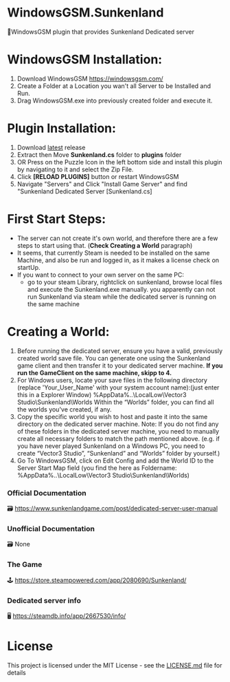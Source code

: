 # WindowsGSM.Sunkenland
🧩WindowsGSM plugin that provides Sunkenland Dedicated server


# WindowsGSM Installation: 
1. Download  WindowsGSM https://windowsgsm.com/ 
2. Create a Folder at a Location you wan't all Server to be Installed and Run.
4. Drag WindowsGSM.exe into previously created folder and execute it.

# Plugin Installation:
1. Download [latest](https://github.com/ohmcodes/WindowsGSM.Sunkenland/releases/latest) release
2. Extract then Move **Sunkenland.cs** folder to **plugins** folder
3. OR Press on the Puzzle Icon in the left bottom side and install this plugin by navigating to it and select the Zip File.
4. Click **[RELOAD PLUGINS]** button or restart WindowsGSM
5. Navigate "Servers" and Click "Install Game Server" and find "Sunkenland Dedicated Server [Sunkenland.cs]

# First Start Steps:
- The server can not create it's own world, and therefore there are a few steps to start using that. (**Check Creating a World** paragraph)
- It seems, that currently Steam is needed to be installed on the same Machine, and also be run and logged in, as it makes a license check on startUp.
- If you want to connect to your own server on the same PC:
  -   go to your steam Library, rightclick on sunkenland, browse local files and execute the Sunkenland.exe manually. you apparently can not run Sunkenland via steam while the dedicated server is running on the same machine

# Creating a World:
1. Before running the dedicated server, ensure you have a valid, previously created
world save file. You can generate one using the Sunkenland game client and
then transfer it to your dedicated server machine. **If you run the GameClient on the same machine, skipp to 4.**
2. For Windows users, locate your save files in the following directory (replace
'Your_User_Name' with your system account name):(just enter this in a Explorer Window)
%AppData%\..\LocalLow\Vector3 Studio\Sunkenland\Worlds
Within the “Worlds” folder, you can find all the worlds you've created, if any.
3. Copy the specific world you wish to host and paste it into the same directory on
the dedicated server machine. Note: If you do not find any of these folders in the
dedicated server machine, you need to manually create all necessary folders to
match the path mentioned above. (e.g. if you have never played Sunkenland on a
Windows PC, you need to create “Vector3 Studio”, “Sunkenland” and “Worlds”
folder by yourself.)
4. Go To WindowsGSM, click on Edit Config and add the World ID to the Server Start Map field (you find the here as Foldername: %AppData%\..\LocalLow\Vector3 Studio\Sunkenland\Worlds)

### Official Documentation
🗃️ https://www.sunkenlandgame.com/post/dedicated-server-user-manual

### Unofficial Documentation
🗃️ None

### The Game
🕹️ https://store.steampowered.com/app/2080690/Sunkenland/

### Dedicated server info
🖥️ https://steamdb.info/app/2667530/info/


# License
This project is licensed under the MIT License - see the <a href="https://github.com/ohmcodes/WindowsGSM.Sunkenland/blob/main/LICENSE">LICENSE.md</a> file for details
